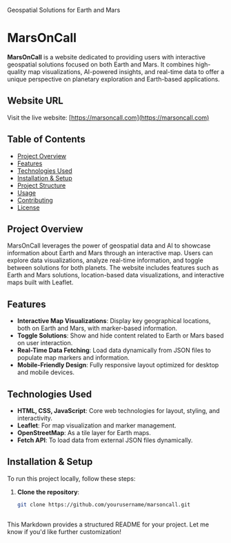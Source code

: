 
Geospatial Solutions for Earth and Mars
# MarsOnCall

**MarsOnCall** is a website dedicated to providing users with interactive geospatial solutions focused on both Earth and Mars. It combines high-quality map visualizations, AI-powered insights, and real-time data to offer a unique perspective on planetary exploration and Earth-based applications.

## Website URL

Visit the live website: [https://marsoncall.com](https://marsoncall.com)

## Table of Contents

- [Project Overview](#project-overview)
- [Features](#features)
- [Technologies Used](#technologies-used)
- [Installation & Setup](#installation--setup)
- [Project Structure](#project-structure)
- [Usage](#usage)
- [Contributing](#contributing)
- [License](#license)

## Project Overview

MarsOnCall leverages the power of geospatial data and AI to showcase information about Earth and Mars through an interactive map. Users can explore data visualizations, analyze real-time information, and toggle between solutions for both planets. The website includes features such as Earth and Mars solutions, location-based data visualizations, and interactive maps built with Leaflet.

## Features

- **Interactive Map Visualizations**: Display key geographical locations, both on Earth and Mars, with marker-based information.
- **Toggle Solutions**: Show and hide content related to Earth or Mars based on user interaction.
- **Real-Time Data Fetching**: Load data dynamically from JSON files to populate map markers and information.
- **Mobile-Friendly Design**: Fully responsive layout optimized for desktop and mobile devices.

## Technologies Used

- **HTML, CSS, JavaScript**: Core web technologies for layout, styling, and interactivity.
- **Leaflet**: For map visualization and marker management.
- **OpenStreetMap**: As a tile layer for Earth maps.
- **Fetch API**: To load data from external JSON files dynamically.

## Installation & Setup

To run this project locally, follow these steps:

1. **Clone the repository**:
   ```bash
   git clone https://github.com/yourusername/marsoncall.git

## 
This Markdown provides a structured README for your project. Let me know if you'd like further customization!

